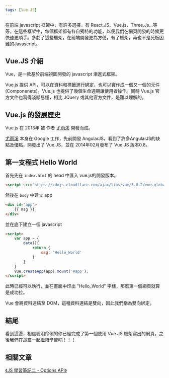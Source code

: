 ```yaml
---
tags: [Vue.JS]
---
```


在前端 javascript 框架中，有許多選擇，有 React.JS、Vue.js、Three.Js...等等，在這些框架中，每個框架都有各自獨特的功能，以便我們在網頁開發的時候更快速更順手。多虧了這些框架，在前端開發更為方便，有了框架，再也不是死板困難的Javascript。

<!-- more -->

## Vue.JS 介紹
Vue，是一款基於前端視圖開發的 javascript 漸進式框架。

Vue.js 提供 API，可以在資料和標籤進行綁定，也可以實作成一個又一個的元件(Componenets)。Vue.js 也提供了幾個生命週期讓使用者操作。同時 Vue.js 官方文件也寫得淺顯易懂，相比 JQuery 或其他官方文件，是難以理解的。

## Vue.js 的發展歷史
Vue.js 在 2013年 被 作者 [尤雨溪](https://zh.wikipedia.org/zh-tw/%E5%B0%A4%E9%9B%A8%E6%BA%AA) 開發而成。

[尤雨溪](https://zh.wikipedia.org/zh-tw/%E5%B0%A4%E9%9B%A8%E6%BA%AA) 本身在 Google 工作，先前開發 AngularJS，看到了許多AngularJS的缺點及優點，開發出了 Vue.JS，並在 2014年02月發布了 Vue.JS 版本0.8。

## 第一支程式 Hello World
首先先在 ```index.html``` 的 head 中匯入 vue.js的開發版本。
```html
<script src="https://cdnjs.cloudflare.com/ajax/libs/vue/3.0.2/vue.global.js"></script>
```

然後在 ```body``` 中建立 app
```html
<div id="app">
    {{ msg }}
</div>
```
並在底下建立一個 javascript
```html
<script>
    var app = {
        data(){
            return {
                msg: 'Hello_World'
            }
        }
    }
    Vue.createApp(app).mount('#app');
</script>
```
此時已經可以執行，並在畫面中印出 "Hello_World" 字樣，那麼第一個網頁就算是成功拉。

Vue 會將資料連結至 DOM，這種資料連結是雙向，因此我們稱為雙向綁定。

## 結尾
看到這邊，相信聰明伶俐的你已經完成了第一個使用 Vue.JS 框架寫出的網頁，之後我們在這篇一起繼續學習吧！！！


## 相關文章

[《JS 學習筆記二 - Options API》](/pages/39c63e/)
